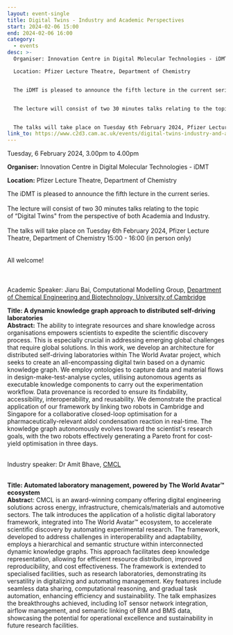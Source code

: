 ```yaml
---
layout: event-single
title: Digital Twins - Industry and Academic Perspectives
start: 2024-02-06 15:00
end: 2024-02-06 16:00
category:
  - events
desc: >-
  Organiser: Innovation Centre in Digital Molecular Technologies - iDMT

  Location: Pfizer Lecture Theatre, Department of Chemistry


  The iDMT is pleased to announce the fifth lecture in the current series. 


  The lecture will consist of two 30 minutes talks relating to the topic of “Digital Twins" from the perspective of both Academia and Industry.


  The talks will take place on Tuesday 6th February 2024, Pfizer Lecture Theatre, Department of Chemistry 15:00 - 16:00 (in person only)
link_to: https://www.c2d3.cam.ac.uk/events/digital-twins-industry-and-academic-perspectives
---
```

Tuesday, 6 February 2024, 3.00pm to 4.00pm

**Organiser:** Innovation Centre in Digital Molecular Technologies - iDMT

**Location:** Pfizer Lecture Theatre, Department of Chemistry

The iDMT is pleased to announce the fifth lecture in the current series. \
\
The lecture will consist of two 30 minutes talks relating to the topic of “Digital Twins" from the perspective of both Academia and Industry.\
\
The talks will take place on Tuesday 6th February 2024, Pfizer Lecture Theatre, Department of Chemistry 15:00 - 16:00 (in person only)\
\
\
All welcome!\
\
\
\
Academic Speaker: Jiaru Bai, Computational Modelling Group, [Department of Chemical Engineering and Biotechnology, University of Cambridge](https://www.ceb.cam.ac.uk/research/groups#group-section-Our-groups-KTFweTpbZp)

**Title: A dynamic knowledge graph approach to distributed self-driving laboratories**\
**Abstract:** The ability to integrate resources and share knowledge across organisations empowers scientists to expedite the scientific discovery process. This is especially crucial in addressing emerging global challenges that require global solutions. In this work, we develop an architecture for distributed self-driving laboratories within The World Avatar project, which seeks to create an all-encompassing digital twin based on a dynamic knowledge graph. We employ ontologies to capture data and material flows in design-make-test-analyse cycles, utilising autonomous agents as executable knowledge components to carry out the experimentation workflow. Data provenance is recorded to ensure its findability, accessibility, interoperability, and reusability. We demonstrate the practical application of our framework by linking two robots in Cambridge and Singapore for a collaborative closed-loop optimisation for a pharmaceutically-relevant aldol condensation reaction in real-time. The knowledge graph autonomously evolves toward the scientist's research goals, with the two robots effectively generating a Pareto front for cost-yield optimisation in three days.

\
Industry speaker: Dr Amit Bhave, [CMCL](https://cmclinnovations.com/)

\
**Title: Automated laboratory management, powered by The World Avatar™ ecosystem**\
**Abstrac**t: CMCL is an award-winning company offering digital engineering solutions across energy, infrastructure, chemicals/materials and automotive sectors. The talk introduces the application of a holistic digital laboratory framework, integrated into The World Avatar™ ecosystem, to accelerate scientific discovery by automating experimental research. The framework, developed to address challenges in interoperability and adaptability, employs a hierarchical and semantic structure within interconnected dynamic knowledge graphs. This approach facilitates deep knowledge representation, allowing for efficient resource distribution, improved reproducibility, and cost effectiveness. The framework is extended to specialised facilities, such as research laboratories, demonstrating its versatility in digitalizing and automating management. Key features include seamless data sharing, computational reasoning, and gradual task automation, enhancing efficiency and sustainability. The talk emphasizes the breakthroughs achieved, including IoT sensor network integration, airflow management, and semantic linking of BIM and BMS data, showcasing the potential for operational excellence and sustainability in future research facilities.